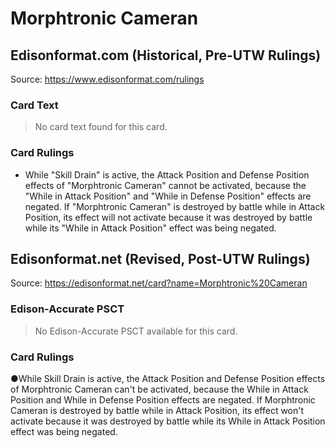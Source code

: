 # Morphtronic Cameran

## Edisonformat.com (Historical, Pre-UTW Rulings)

Source: https://www.edisonformat.com/rulings

### Card Text

> No card text found for this card.

### Card Rulings

*   While "Skill Drain" is active, the Attack Position and Defense Position effects of "Morphtronic Cameran" cannot be activated, because the "While in Attack Position" and "While in Defense Position" effects are negated. If "Morphtronic Cameran" is destroyed by battle while in Attack Position, its effect will not activate because it was destroyed by battle while its "While in Attack Position" effect was being negated.

## Edisonformat.net (Revised, Post-UTW Rulings)

Source: https://edisonformat.net/card?name=Morphtronic%20Cameran

### Edison-Accurate PSCT

> No Edison-Accurate PSCT available for this card.

### Card Rulings

●While Skill Drain is active, the Attack Position and Defense Position effects of Morphtronic Cameran can't be activated, because the While in Attack Position and While in Defense Position effects are negated. If Morphtronic Cameran is destroyed by battle while in Attack Position, its effect won't activate because it was destroyed by battle while its While in Attack Position effect was being negated.
            